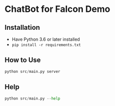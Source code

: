 # ChatBot for Falcon Demo

## Installation
* Have Python 3.6 or later installed
* `pip install -r requirements.txt`

## How to Use

```python
python src/main.py server
```

## Help
```python
python src/main.py --help
```
